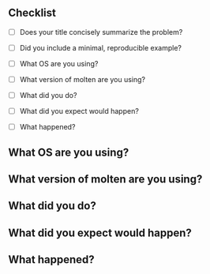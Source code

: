 ## Checklist

* [ ] Does your title concisely summarize the problem?
* [ ] Did you include a minimal, reproducible example?
* [ ] What OS are you using?
* [ ] What version of molten are you using?
* [ ] What did you do?
* [ ] What did you expect would happen?
* [ ] What happened?


## What OS are you using?

<!-- for example: Ubuntu 16.04 or macOS 10.13.3 -->


## What version of molten are you using?

<!-- run this command to find out: python -c 'import molten; print(molten.__version__)' -->


## What did you do?

<!-- be descriptive, but succint -->


## What did you expect would happen?

<!-- be descriptive, but succint -->


## What happened?

<!-- be descriptive, but succint -->
